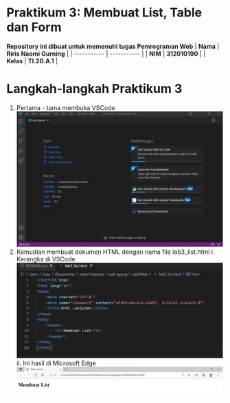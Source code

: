 # Praktikum 3: Membuat List, Table dan Form

<strong>Repository ini dibuat untuk memenuhi tugas Pemrograman Web</strong>
| <strong>Nama</strong>      | <strong>Riris Naomi Gurning</strong>  |
| ----------- | ----------- |
| <strong>NIM</strong>     | <strong>312010190</strong>       |
| <strong>Kelas</strong>   | <strong>TI.20.A.1</strong>        |

# Langkah-langkah Praktikum 3

1. Pertama - tama membuka VSCode
  ![](Foto/foto1.png)
2. Kemudian membuat dokumen HTML dengan nama file lab3_list.html
    i. Kerangka di VSCode
     ![](Foto/foto2.png)
    ii. Ini hasil di Microsoft Edge
     ![](Foto/foto3.png)